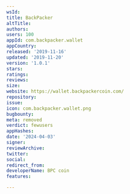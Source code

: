 ```yaml
---
wsId: 
title: BackPacker
altTitle: 
authors: 
users: 100
appId: com.backpacker.wallet
appCountry: 
released: '2019-11-16'
updated: '2019-11-20'
version: '1.0.1'
stars: 
ratings: 
reviews: 
size: 
website: https://wallet.backpackercoin.com/
repository: 
issue: 
icon: com.backpacker.wallet.png
bugbounty: 
meta: removed
verdict: fewusers
appHashes: 
date: '2024-04-03'
signer: 
reviewArchive: 
twitter: 
social: 
redirect_from: 
developerName: BPC coin
features: 

---
```


